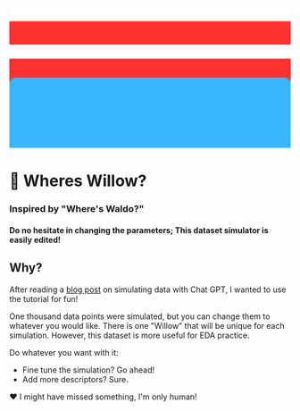 ![Wheres Waldo blue jeans and red-white striped shirt](https://github.com/aidanastridge/wheres-willow/blob/main/wheres_willow_banner.png)

# 🔎 Wheres Willow?

### Inspired by "Where's Waldo?"

#### Do no hesitate in changing the parameters; This dataset simulator is easily edited! 

## Why?

After reading a [blog post](https://www.linkedin.com/feed/update/urn:li:activity:7095418359671869440?utm_source=share&utm_medium=member_desktop) on simulating data with Chat GPT, I wanted to use the tutorial for fun!

One thousand data points were simulated, but you can change them to whatever you would like.
There is one "Willow" that will be unique for each simulation. However, this dataset is more useful for EDA practice.

Do whatever you want with it:
- Fine tune the simulation? Go ahead!
- Add more descriptors? Sure.

 ❤️ I might have missed something, I'm only human!

